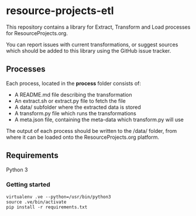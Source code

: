 # resource-projects-etl

This repository contains a library for Extract, Transform and Load processes for ResourceProjects.org.

You can report issues with current transformations, or suggest sources which should be added to this library using the GitHub issue tracker.


## Processes
Each process, located in the **process** folder consists of:

* A README.md file describing the transformation
* An extract.sh or extract.py file to fetch the file
* A data/ subfolder where the extracted data is stored
* A transform.py file which runs the transformations
* A meta.json file, containing the meta-data which transform.py will use

The output of each process should be written to the /data/ folder, from where it can be loaded onto the ResourceProjects.org platform.



## Requirements

Python 3

### Getting started

```
virtualenv .ve --python=/usr/bin/python3
source .ve/bin/activate
pip install -r requirements.txt
```

